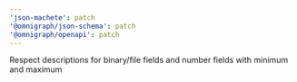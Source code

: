 ```yaml
---
'json-machete': patch
'@omnigraph/json-schema': patch
'@omnigraph/openapi': patch
---
```


Respect descriptions for binary/file fields and number fields with minimum and maximum
